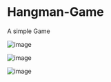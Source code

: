 # Hangman-Game

A simple Game

![image](https://user-images.githubusercontent.com/71688954/162812519-634347ff-3e8b-4e9a-ba62-d2066f5b86fb.png)


![image](https://user-images.githubusercontent.com/71688954/162812618-87d1c2be-1d34-4810-9be8-3ea265f77977.png)


![image](https://user-images.githubusercontent.com/71688954/162812747-ca47d407-fee5-4cfd-8598-6c6514d89189.png)
